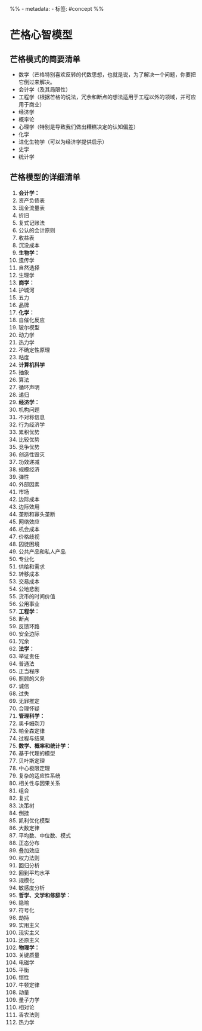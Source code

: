 %% - metadata:
	- 标签: #concept %% 
# 芒格心智模型
## 芒格模式的简要清单
* 数学（芒格特别喜欢反转的代数思想，也就是说，为了解决一个问题，你要把它倒过来解决。
* 会计学（及其局限性）
* 工程学（根据芒格的说法，冗余和断点的想法适用于工程以外的领域，并可应用于商业）
* 经济学
* 概率论
* 心理学（特别是导致我们做出糟糕决定的认知偏差）
* 化学
* 进化生物学（可以为经济学提供启示）
* 史学
* 统计学

## 芒格模型的详细清单
1. **会计学：**
2. 资产负债表
3. 现金流量表
4. 折旧
5. 复式记账法
6. 公认的会计原则
7. 收益表
8. 沉没成本
9. **生物学：**
10. 遗传学
11. 自然选择
12. 生理学
13. **商学：**
14. 护城河
15. 五力
16. 品牌
17. **化学：**
18. 自催化反应
19. 玻尔模型
20. 动力学
21. 热力学
22. 不确定性原理
23. 粘度
24. **计算机科学**
25. 抽象
26. 算法
27. 循环声明
28. 递归
29. **经济学：**
30. 机构问题
31. 不对称信息
32. 行为经济学
33. 累积优势
34. 比较优势
35. 竞争优势
36. 创造性毁灭
37. 功效递减
38. 规模经济
39. 弹性
40. 外部因素
41. 市场
42. 边际成本
43. 边际效用
44. 垄断和寡头垄断
45. 网络效应
46. 机会成本
47. 价格歧视
48. 囚徒困境
49. 公共产品和私人产品
50. 专业化
51. 供给和需求
52. 转移成本
53. 交易成本
54. 公地悲剧
55. 货币的时间价值
56. 公用事业
57. **工程学：**
58. 断点
59. 反馈环路
60. 安全边际
61. 冗余
62. **法学：**
63. 举证责任
64. 普通法
65. 正当程序
66. 照顾的义务
67. 诚信
68. 过失
69. 无罪推定
70. 合理怀疑
71. **管理科学：**
72. 奥卡姆剃刀
73. 帕金森定律
74. 过程与结果
75. **数学、概率和统计学：**
76. 基于代理的模型
77. 贝叶斯定理
78. 中心极限定理
79. 复杂的适应性系统
80. 相关性与因果关系
81. 组合
82. 复式
83. 决策树
84. 倒挂
85. 凯利优化模型
86. 大数定律
87. 平均数、中位数、模式
88. 正态分布
89. 叠加效应
90. 权力法则
91. 回归分析
92. 回到平均水平
93. 规模化
94. 敏感度分析
95. **哲学、文学和修辞学：**
96. 隐喻
97. 符号化
98. 劫持
99. 实用主义
100. 现实主义
101. 还原主义
102. **物理学：**
103. 关键质量
104. 电磁学
105. 平衡
106. 惯性
107. 牛顿定律
108. 动量
109. 量子力学
110. 相对论
111. 香农法则
112. 热力学
